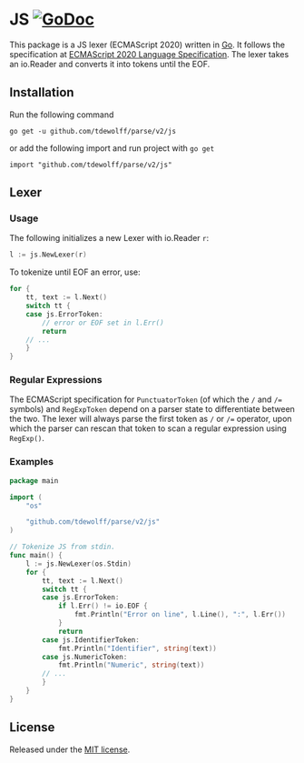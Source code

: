 # JS [![GoDoc](http://godoc.org/github.com/tdewolff/parse/js?status.svg)](http://godoc.org/github.com/tdewolff/parse/js)

This package is a JS lexer (ECMAScript 2020) written in [Go][1]. It follows the specification at [ECMAScript 2020 Language Specification](https://tc39.es/ecma262/). The lexer takes an io.Reader and converts it into tokens until the EOF.

## Installation
Run the following command

	go get -u github.com/tdewolff/parse/v2/js

or add the following import and run project with `go get`

	import "github.com/tdewolff/parse/v2/js"

## Lexer
### Usage
The following initializes a new Lexer with io.Reader `r`:
``` go
l := js.NewLexer(r)
```

To tokenize until EOF an error, use:
``` go
for {
	tt, text := l.Next()
	switch tt {
	case js.ErrorToken:
		// error or EOF set in l.Err()
		return
	// ...
	}
}
```

### Regular Expressions
The ECMAScript specification for `PunctuatorToken` (of which the `/` and `/=` symbols) and `RegExpToken` depend on a parser state to differentiate between the two. The lexer will always parse the first token as `/` or `/=` operator, upon which the parser can rescan that token to scan a regular expression using `RegExp()`.

### Examples
``` go
package main

import (
	"os"

	"github.com/tdewolff/parse/v2/js"
)

// Tokenize JS from stdin.
func main() {
	l := js.NewLexer(os.Stdin)
	for {
		tt, text := l.Next()
		switch tt {
		case js.ErrorToken:
			if l.Err() != io.EOF {
				fmt.Println("Error on line", l.Line(), ":", l.Err())
			}
			return
		case js.IdentifierToken:
			fmt.Println("Identifier", string(text))
		case js.NumericToken:
			fmt.Println("Numeric", string(text))
		// ...
		}
	}
}
```

## License
Released under the [MIT license](https://github.com/tdewolff/parse/blob/master/LICENSE.md).

[1]: http://golang.org/ "Go Language"
